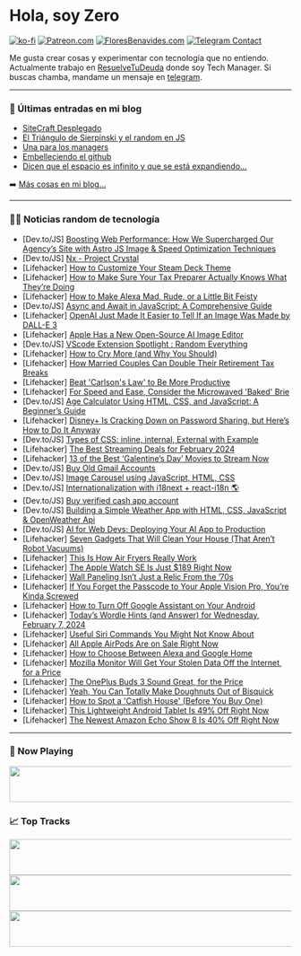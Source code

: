 # Hola, soy Zero

[![ko-fi](https://ko-fi.com/img/githubbutton_sm.svg)](https://ko-fi.com/J3J4N0LUK)
[![Patreon.com](https://img.shields.io/endpoint.svg?url=https%3A%2F%2Fshieldsio-patreon.vercel.app%2Fapi%3Fusername%3Dzerodragon%26type%3Dpatrons&style=for-the-badge)](https://patreon.com/zerodragon)
[![FloresBenavides.com](https://img.shields.io/website?down_message=oops&label=MiBlog&style=for-the-badge&up_message=online&url=https%3A%2F%2Ffloresbenavides.com)](https://floresbenavides.com)
[![Telegram Contact](https://img.shields.io/badge/escr%C3%ADbeme-ZeroDragon-%2326A5E4?style=for-the-badge&logo=telegram)](https://t.me/zerodragon)

Me gusta crear cosas y experimentar con tecnología que no entiendo.
Actualmente trabajo en [ResuelveTuDeuda](http://github.com/resuelve) donde soy Tech Manager.
Si buscas chamba, mandame un mensaje en [telegram](https://t.me/zerodragon).

---

### 📕 Últimas entradas en mi blog
<!-- BLOG-POST-LIST:START -->
- [SiteCraft Desplegado](https://floresbenavides.com/sitecraft-desplegado/)
- [El Triángulo de Sierpinski y el random en JS](https://floresbenavides.com/el-triangulo-de-sierpinski-y-el-random-en-js/)
- [Una para los managers](https://floresbenavides.com/una-para-los-managers/)
- [Embelleciendo el github](https://floresbenavides.com/embelleciendo-el-github/)
- [Dicen que el espacio es infinito y que se está expandiendo…](https://floresbenavides.com/dicen-que-el-espacio-es-infinito-y-que-se-esta-expandiendo/)
<!-- BLOG-POST-LIST:END -->

➡️ [Más cosas en mi blog...](https://floresbenavides.com)

---

### 👨‍💻 Noticias random de tecnología
<!-- TECH-POSTS:START -->
- [Dev.to/JS] [Boosting Web Performance: How We Supercharged Our Agency’s Site with Astro JS Image &amp; Speed Optimization Techniques](https://dev.to/benajaero/boosting-web-performance-how-we-supercharged-our-agencys-site-with-astro-js-image-speed-optimization-techniques-18mf)
- [Dev.to/JS] [Nx - Project Crystal](https://dev.to/codingcatdev/nx-project-crystal-2b66)
- [Lifehacker] [How to Customize Your Steam Deck Theme](https://lifehacker.com/tech/how-to-customize-your-steam-deck-theme)
- [Lifehacker] [How to Make Sure Your Tax Preparer Actually Knows What They’re Doing](https://lifehacker.com/money/how-to-choose-a-qualified-tax-professional)
- [Lifehacker] [How to Make Alexa Mad, Rude, or a Little Bit Feisty](https://lifehacker.com/tech/how-to-make-alexa-mad-rude-or-feisty)
- [Dev.to/JS] [Async and Await in JavaScript: A Comprehensive Guide](https://dev.to/mktheitguy/async-and-await-in-javascript-a-comprehensive-guide-1oka)
- [Lifehacker] [OpenAI Just Made It Easier to Tell If an Image Was Made by DALL-E 3](https://lifehacker.com/tech/openai-adds-c2pa-watermarks-to-dall-e-3)
- [Lifehacker] [Apple Has a New Open-Source AI Image Editor](https://lifehacker.com/tech/apple-has-a-new-open-source-ai-image-editor)
- [Dev.to/JS] [VScode Extension Spotlight : Random Everything](https://dev.to/fomonyuytar/vscode-extension-spotlight-random-everything-2g2c)
- [Lifehacker] [How to Cry More &lpar;and Why You Should&rpar;](https://lifehacker.com/health/how-to-cry-more-and-why)
- [Lifehacker] [How Married Couples Can Double Their Retirement Tax Breaks](https://lifehacker.com/money/how-a-spousal-ira-can-double-your-retirement-tax-breaks)
- [Lifehacker] [Beat &#39;Carlson&#39;s Law&#39; to Be More Productive](https://lifehacker.com/work/how-to-beat-carlsons-law-to-be-more-productive)
- [Lifehacker] [For Speed and Ease, Consider the Microwaved &#39;Baked&#39; Brie](https://lifehacker.com/food-drink/how-to-make-microwaved-baked-brie)
- [Dev.to/JS] [Age Calculator Using HTML, CSS, and JavaScript: A Beginner’s Guide](https://dev.to/javacodepoint/age-calculator-using-html-css-and-javascript-a-beginners-guide-45ef)
- [Lifehacker] [Disney+ Is Cracking Down on Password Sharing, but Here’s How to Do It Anyway](https://lifehacker.com/entertainment/how-to-get-around-disneys-password-sharing-restrctions)
- [Dev.to/JS] [Types of CSS: inline, internal, External with Example](https://dev.to/ranjankumar1231/types-of-css-inline-internal-external-with-example-4hdg)
- [Lifehacker] [The Best Streaming Deals for February 2024](https://lifehacker.com/best-streaming-deals-1850763728)
- [Lifehacker] [13 of the Best ‘Galentine’s Day’ Movies to Stream Now](https://lifehacker.com/entertainment/best-galentines-day-movies-streaming-now)
- [Dev.to/JS] [Buy Old Gmail Accounts](https://dev.to/theresahansene56/buy-old-gmail-accounts-4aic)
- [Dev.to/JS] [Image Carousel using JavaScript, HTML, CSS](https://dev.to/impradhyumn/image-carousel-using-javascript-html-css-48ln)
- [Dev.to/JS] [Internationalization with i18next + react-i18n 🌎](https://dev.to/guim0/internationalization-with-i18next-react-i18n-4m28)
- [Dev.to/JS] [Buy verified cash app account](https://dev.to/theresahansene56/buy-verified-cash-app-account-3h5d)
- [Dev.to/JS] [Building a Simple Weather App with HTML, CSS, JavaScript &amp; OpenWeather Api](https://dev.to/pixelgig/building-a-simple-weather-app-with-html-css-javascript-openweather-api-55hh)
- [Dev.to/JS] [AI for Web Devs: Deploying Your AI App to Production](https://dev.to/austingil/ai-for-web-devs-deploying-your-ai-app-to-production-5beb)
- [Lifehacker] [Seven Gadgets That Will Clean Your House &lpar;That Aren’t Robot Vacuums&rpar;](https://lifehacker.com/home/best-gadgets-to-clean-your-home)
- [Lifehacker] [This Is How Air Fryers Really Work](https://lifehacker.com/food-drink/how-air-fryers-work)
- [Lifehacker] [The Apple Watch SE Is Just $189 Right Now](https://lifehacker.com/tech/best-apple-watch-se-deal)
- [Lifehacker] [Wall Paneling Isn’t Just a Relic From the ’70s](https://lifehacker.com/home/benefits-of-wall-paneling)
- [Lifehacker] [If You Forget the Passcode to Your Apple Vision Pro, You’re Kinda Screwed](https://lifehacker.com/tech/forgot-passcode-apple-vision-pro)
- [Lifehacker] [How to Turn Off Google Assistant on Your Android](https://lifehacker.com/tech/how-to-turn-off-google-assistant)
- [Lifehacker] [Today’s Wordle Hints &lpar;and Answer&rpar; for Wednesday, February 7, 2024](https://lifehacker.com/entertainment/wordle-answer-today-february-7-2024)
- [Lifehacker] [Useful Siri Commands You Might Not Know About](https://lifehacker.com/tech/everything-you-can-tell-siri-to-do)
- [Lifehacker] [All Apple AirPods Are on Sale Right Now](https://lifehacker.com/tech/apple-airpods-pro-sale)
- [Lifehacker] [How to Choose Between Alexa and Google Home](https://lifehacker.com/tech/how-to-choose-between-alexa-and-google-home)
- [Lifehacker] [Mozilla Monitor Will Get Your Stolen Data Off the Internet, for a Price](https://lifehacker.com/tech/is-mozilla-monitor-plus-worth-it)
- [Lifehacker] [The OnePlus Buds 3 Sound Great, for the Price](https://lifehacker.com/tech/oneplus-buds-3-review)
- [Lifehacker] [Yeah, You Can Totally Make Doughnuts Out of Bisquick](https://lifehacker.com/food-drink/easy-chocolate-glazed-doughnut-recipe)
- [Lifehacker] [How to Spot a &#39;Catfish House&#39; &lpar;Before You Buy One&rpar;](https://lifehacker.com/money/catfish-house-danger-signs)
- [Lifehacker] [This Lightweight Android Tablet Is 49% Off Right Now](https://lifehacker.com/entertainment/samsung-galaxy-tab-s6-lite-sale)
- [Lifehacker] [The Newest Amazon Echo Show 8 Is 40% Off Right Now](https://lifehacker.com/tech/best-echo-show-8-deal)<!-- TECH-POSTS:END -->

---

### 🎵 Now Playing
<a href="https://spotify-now-playing-dun.vercel.app/now-playing?open"><img src="https://spotify-now-playing-dun.vercel.app/now-playing" width="540" height="64"></a>

### 📈 Top Tracks
<a href="https://spotify-now-playing-dun.vercel.app/top-tracks?i=1&open"><img src="https://spotify-now-playing-dun.vercel.app/top-tracks?i=1" width="540" height="64"></a>
<a href="https://spotify-now-playing-dun.vercel.app/top-tracks?i=2&open"><img src="https://spotify-now-playing-dun.vercel.app/top-tracks?i=2" width="540" height="64"></a>
<a href="https://spotify-now-playing-dun.vercel.app/top-tracks?i=3&open"><img src="https://spotify-now-playing-dun.vercel.app/top-tracks?i=3" width="540" height="64"></a>
